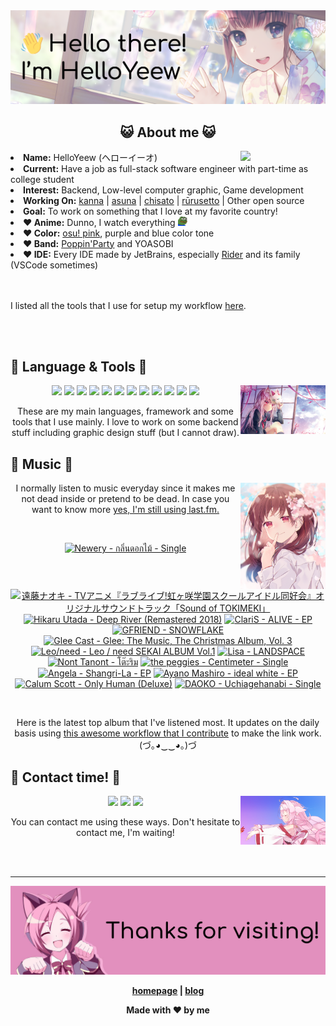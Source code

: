 <img src="welcome-banner.png" alt="Welcome!">

<h2 align="center">😺 About me 😺</h2> 
<href="https://music.apple.com/profile/HelloYeew"><img src="https://music-profile.rayriffy.com/theme/light.svg?uid=000318.14c819f20852410f9dbc0d2a5438f62b.0716" width="27%" align="right"></href>
<li><b>Name:</b> HelloYeew (ヘローイーオ)</li>
<li><b>Current:</b> Have a job as full-stack software engineer with part-time as college student</li>
<li><b>Interest:</b> Backend, Low-level computer graphic, Game development</li>
<li><b>Working On:</b> <a href="https://github.com/HelloYeew/kanna">kanna</a> | <a href="https://github.com/HelloYeew/asuna">asuna</a> | <a href="https://github.com/HelloYeew/chisato">chisato</a> | <a href="https://github.com/Rurusetto/rurusetto">rūrusetto</a> | Other open source</li>
<li><b>Goal:</b> To work on something that I love at my favorite country!</li>
<li><b>❤️ Anime:</b> Dunno, I watch everything <img src="twitch-emoji/YEP.png" width="3%" vertical-align="middle"></li>
<li><b>❤️ Color:</b> <a href="https://www.color-hex.com/color-palette/104633">osu! pink</a>, purple and blue color tone</li>
<li><b>❤️ Band:</b> <a href="https://bandori.fandom.com/wiki/Poppin%27Party">Poppin'Party</a> and YOASOBI</li>
<li><b>❤️ IDE:</b> Every IDE made by JetBrains, especially <a href="https://www.jetbrains.com/rider/">Rider</a> and its family</li> (VSCode sometimes)
<br>
<br>
<br>

<p>I listed all the tools that I use for setup my workflow <a href="https://github.com/HelloYeew/workflow-setup">here</a>.</p>

<br>
<br>

## 📇 Language & Tools 📇

<img src="knowledge-pic.png" width="27%" align="right">
<p align="center"><img src="https://img.shields.io/badge/-python-3776AB.svg?&style=for-the-badge&logo=python&logoColor=white"/> <img src="https://img.shields.io/badge/-django-092E20.svg?&style=for-the-badge&logo=django&logoColor=white"/> <img src="https://img.shields.io/badge/-csharp-239120.svg?&style=for-the-badge&logo=csharp&logoColor=white"/> <img src="https://img.shields.io/badge/-javascript-F7DF1E.svg?&style=for-the-badge&logo=javascript&logoColor=black"/> <img src="https://img.shields.io/badge/java-007396.svg?&style=for-the-badge&logo=java&logoColor=white"/> <img src="https://img.shields.io/badge/-html5-E34F26.svg?&style=for-the-badge&logo=html5&logoColor=white"/> <img src="https://img.shields.io/badge/-css3-1572B6.svg?&style=for-the-badge&logo=css3&logoColor=white"/> <img src="https://img.shields.io/badge/-nginx-009639.svg?&style=for-the-badge&logo=nginx&logoColor=white"/> <img src="https://img.shields.io/badge/-digitalocean-0080FF.svg?&style=for-the-badge&logo=digitalocean&logoColor=white"/> <img src="https://img.shields.io/badge/-svelte-FF3E00.svg?&style=for-the-badge&logo=svelte&logoColor=white"/> <img src="https://img.shields.io/badge/-tailwind CSS-06B6D4.svg?&style=for-the-badge&logo=Tailwind CSS&logoColor=white"/> <img src="https://img.shields.io/badge/-OpenGL-5586A4.svg?&style=for-the-badge&logo=OpenGL&logoColor=white"/>

<p align="center">These are my main languages, framework and some tools that I use mainly. I love to work on some backend stuff including graphic design stuff (but I cannot draw).</p>

## 🎵 Music 🎵

<img src="music-pic.png" width="27%" align="right">

<p align="center">I normally listen to music everyday since it makes me not dead inside or pretend to be dead. In case you want to know more <a href="https://www.last.fm/user/HelloYeew">yes, I'm still using last.fm.</p>
  
<br>

<!-- lastfm -->
<p align="center"><a href="https://www.last.fm/music/Newery/%E0%B8%81%E0%B8%A5%E0%B8%B4%E0%B9%88%E0%B8%99%E0%B8%94%E0%B8%AD%E0%B8%81%E0%B9%84%E0%B8%A1%E0%B9%89+-+Single"><img src="https://lastfm.freetls.fastly.net/i/u/64s/ca3af63954cd6b8890cf618e5c8ec44f.jpg" title="Newery - กลิ่นดอกไม้ - Single"></a> <a href="https://www.last.fm/music/%E9%81%A0%E8%97%A4%E3%83%8A%E3%82%AA%E3%82%AD/TV%E3%82%A2%E3%83%8B%E3%83%A1%E3%80%8E%E3%83%A9%E3%83%96%E3%83%A9%E3%82%A4%E3%83%96!%E8%99%B9%E3%83%B6%E5%92%B2%E5%AD%A6%E5%9C%92%E3%82%B9%E3%82%AF%E3%83%BC%E3%83%AB%E3%82%A2%E3%82%A4%E3%83%89%E3%83%AB%E5%90%8C%E5%A5%BD%E4%BC%9A%E3%80%8F%E3%82%AA%E3%83%AA%E3%82%B8%E3%83%8A%E3%83%AB%E3%82%B5%E3%82%A6%E3%83%B3%E3%83%89%E3%83%88%E3%83%A9%E3%83%83%E3%82%AF%E3%80%8CSound+of+TOKIMEKI%E3%80%8D"><img src="https://lastfm.freetls.fastly.net/i/u/64s/065faa304c0b0879f203736630662755.jpg" title="遠藤ナオキ - TVアニメ『ラブライブ!虹ヶ咲学園スクールアイドル同好会』オリジナルサウンドトラック「Sound of TOKIMEKI」"></a> <a href="https://www.last.fm/music/Hikaru+Utada/Deep+River+(Remastered+2018)"><img src="https://lastfm.freetls.fastly.net/i/u/64s/880cc05db4c7c030918e06fcdc283c0d.jpg" title="Hikaru Utada - Deep River (Remastered 2018)"></a> <a href="https://www.last.fm/music/ClariS/ALIVE+-+EP"><img src="https://lastfm.freetls.fastly.net/i/u/64s/9142a501ca67b4fdcb0aa400c6eeac39.jpg" title="ClariS - ALIVE - EP"></a> <a href="https://www.last.fm/music/GFRIEND/SNOWFLAKE"><img src="https://lastfm.freetls.fastly.net/i/u/64s/9ffbce2da8e9de35c687e0f9caf3134b.jpg" title="GFRIEND - SNOWFLAKE"></a> <a href="https://www.last.fm/music/Glee+Cast/Glee:+The+Music,+The+Christmas+Album,+Vol.+3"><img src="https://lastfm.freetls.fastly.net/i/u/64s/2a54b8b066fd44d9b3fd5f28abfcd4f5.png" title="Glee Cast - Glee: The Music, The Christmas Album, Vol. 3"></a> <a href="https://www.last.fm/music/Leo%2Fneed/Leo+%2F+need+SEKAI+ALBUM+Vol.1"><img src="https://lastfm.freetls.fastly.net/i/u/64s/849316be5884586b883eda8d96f265ca.jpg" title="Leo/need - Leo / need SEKAI ALBUM Vol.1"></a> <a href="https://www.last.fm/music/Lisa/LANDSPACE"><img src="https://lastfm.freetls.fastly.net/i/u/64s/a9c8ee5ec30d4c72ccd097e403539c73.png" title="Lisa - LANDSPACE"></a> <a href="https://www.last.fm/music/Nont+Tanont/%E0%B9%82%E0%B8%95%E0%B9%8A%E0%B8%B0%E0%B8%A3%E0%B8%B4%E0%B8%A1"><img src="https://lastfm.freetls.fastly.net/i/u/64s/bf2d467a4305efd165ab66f67f7c33b3.jpg" title="Nont Tanont - โต๊ะริม"></a> <a href="https://www.last.fm/music/the+peggies/Centimeter+-+Single"><img src="https://lastfm.freetls.fastly.net/i/u/64s/e530e8407805002cc17fea0e3417fc78.png" title="the peggies - Centimeter - Single"></a> <a href="https://www.last.fm/music/Angela/Shangri-La+-+EP"><img src="https://lastfm.freetls.fastly.net/i/u/64s/ffb3284736d82210bf629d5947975cc5.jpg" title="Angela - Shangri-La - EP"></a> <a href="https://www.last.fm/music/Ayano+Mashiro/ideal+white+-+EP"><img src="https://lastfm.freetls.fastly.net/i/u/64s/bd70759fa2a905f3e9b87ff3e992e4d6.png" title="Ayano Mashiro - ideal white - EP"></a> <a href="https://www.last.fm/music/Calum+Scott/Only+Human+(Deluxe)"><img src="https://lastfm.freetls.fastly.net/i/u/64s/5674aa41c4e6d93ff7bf5990bab0f126.jpg" title="Calum Scott - Only Human (Deluxe)"></a> <a href="https://www.last.fm/music/DAOKO/Uchiagehanabi+-+Single"><img src="https://lastfm.freetls.fastly.net/i/u/64s/7b501cfd2c351387a0c9565828d9de58.jpg" title="DAOKO - Uchiagehanabi - Single"></a> </p>

<br>

<p align="center">Here is the latest top album that I've listened most. It updates on the daily basis using <a href="https://github.com/melipass/lastfm-to-markdown/">this awesome workflow that I contribute</a> to make the link work. (づ｡◕‿‿◕｡)づ</p>

## 📝 Contact time! 📝

<img src="contact-pic.png" width="27%" align="right">

<p align="center"><a href="https://twitter.com/nonggummud" target="_blank"><img src="https://img.shields.io/badge/-nonggummud-1DA1F2.svg?&style=for-the-badge&logo=Twitter&logoColor=white"/></a> <a href="https://www.linkedin.com/in/helloyeew" target="_blank"><img src="https://img.shields.io/badge/-helloyeew-0A66C2.svg?&style=for-the-badge&logo=linkedin&logoColor=white"/></a> <a href="https://peerlist.io/helloyeew"><img src="https://img.shields.io/badge/-peerlist-00AA45.svg?&style=for-the-badge"/></a></p>

<p align="center">You can contact me using these ways. Don't hesitate to contact me, I'm waiting!</p>
<br>
<br>

---

<img src="bye-banner.png" alt="Thanks for visiting!">

<p align="center"><b><a href="https://www.helloyeew.dev">homepage</a> | <b><a href="https://story.helloyeew.dev/">blog</a></p>

<p align="center">Made with ❤️ by me</p>

